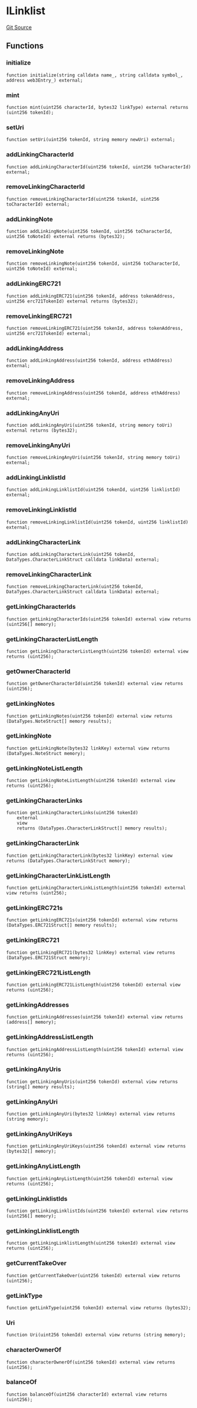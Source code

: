 # ILinklist
[Git Source](https://github.com/Crossbell-Box/Crossbell-Contracts/blob/182c82c216a4cf11409d4311d9773152bbe60ccf/contracts/interfaces/ILinklist.sol)


## Functions
### initialize


```solidity
function initialize(string calldata name_, string calldata symbol_, address web3Entry_) external;
```

### mint


```solidity
function mint(uint256 characterId, bytes32 linkType) external returns (uint256 tokenId);
```

### setUri


```solidity
function setUri(uint256 tokenId, string memory newUri) external;
```

### addLinkingCharacterId


```solidity
function addLinkingCharacterId(uint256 tokenId, uint256 toCharacterId) external;
```

### removeLinkingCharacterId


```solidity
function removeLinkingCharacterId(uint256 tokenId, uint256 toCharacterId) external;
```

### addLinkingNote


```solidity
function addLinkingNote(uint256 tokenId, uint256 toCharacterId, uint256 toNoteId) external returns (bytes32);
```

### removeLinkingNote


```solidity
function removeLinkingNote(uint256 tokenId, uint256 toCharacterId, uint256 toNoteId) external;
```

### addLinkingERC721


```solidity
function addLinkingERC721(uint256 tokenId, address tokenAddress, uint256 erc721TokenId) external returns (bytes32);
```

### removeLinkingERC721


```solidity
function removeLinkingERC721(uint256 tokenId, address tokenAddress, uint256 erc721TokenId) external;
```

### addLinkingAddress


```solidity
function addLinkingAddress(uint256 tokenId, address ethAddress) external;
```

### removeLinkingAddress


```solidity
function removeLinkingAddress(uint256 tokenId, address ethAddress) external;
```

### addLinkingAnyUri


```solidity
function addLinkingAnyUri(uint256 tokenId, string memory toUri) external returns (bytes32);
```

### removeLinkingAnyUri


```solidity
function removeLinkingAnyUri(uint256 tokenId, string memory toUri) external;
```

### addLinkingLinklistId


```solidity
function addLinkingLinklistId(uint256 tokenId, uint256 linklistId) external;
```

### removeLinkingLinklistId


```solidity
function removeLinkingLinklistId(uint256 tokenId, uint256 linklistId) external;
```

### addLinkingCharacterLink


```solidity
function addLinkingCharacterLink(uint256 tokenId, DataTypes.CharacterLinkStruct calldata linkData) external;
```

### removeLinkingCharacterLink


```solidity
function removeLinkingCharacterLink(uint256 tokenId, DataTypes.CharacterLinkStruct calldata linkData) external;
```

### getLinkingCharacterIds


```solidity
function getLinkingCharacterIds(uint256 tokenId) external view returns (uint256[] memory);
```

### getLinkingCharacterListLength


```solidity
function getLinkingCharacterListLength(uint256 tokenId) external view returns (uint256);
```

### getOwnerCharacterId


```solidity
function getOwnerCharacterId(uint256 tokenId) external view returns (uint256);
```

### getLinkingNotes


```solidity
function getLinkingNotes(uint256 tokenId) external view returns (DataTypes.NoteStruct[] memory results);
```

### getLinkingNote


```solidity
function getLinkingNote(bytes32 linkKey) external view returns (DataTypes.NoteStruct memory);
```

### getLinkingNoteListLength


```solidity
function getLinkingNoteListLength(uint256 tokenId) external view returns (uint256);
```

### getLinkingCharacterLinks


```solidity
function getLinkingCharacterLinks(uint256 tokenId)
    external
    view
    returns (DataTypes.CharacterLinkStruct[] memory results);
```

### getLinkingCharacterLink


```solidity
function getLinkingCharacterLink(bytes32 linkKey) external view returns (DataTypes.CharacterLinkStruct memory);
```

### getLinkingCharacterLinkListLength


```solidity
function getLinkingCharacterLinkListLength(uint256 tokenId) external view returns (uint256);
```

### getLinkingERC721s


```solidity
function getLinkingERC721s(uint256 tokenId) external view returns (DataTypes.ERC721Struct[] memory results);
```

### getLinkingERC721


```solidity
function getLinkingERC721(bytes32 linkKey) external view returns (DataTypes.ERC721Struct memory);
```

### getLinkingERC721ListLength


```solidity
function getLinkingERC721ListLength(uint256 tokenId) external view returns (uint256);
```

### getLinkingAddresses


```solidity
function getLinkingAddresses(uint256 tokenId) external view returns (address[] memory);
```

### getLinkingAddressListLength


```solidity
function getLinkingAddressListLength(uint256 tokenId) external view returns (uint256);
```

### getLinkingAnyUris


```solidity
function getLinkingAnyUris(uint256 tokenId) external view returns (string[] memory results);
```

### getLinkingAnyUri


```solidity
function getLinkingAnyUri(bytes32 linkKey) external view returns (string memory);
```

### getLinkingAnyUriKeys


```solidity
function getLinkingAnyUriKeys(uint256 tokenId) external view returns (bytes32[] memory);
```

### getLinkingAnyListLength


```solidity
function getLinkingAnyListLength(uint256 tokenId) external view returns (uint256);
```

### getLinkingLinklistIds


```solidity
function getLinkingLinklistIds(uint256 tokenId) external view returns (uint256[] memory);
```

### getLinkingLinklistLength


```solidity
function getLinkingLinklistLength(uint256 tokenId) external view returns (uint256);
```

### getCurrentTakeOver


```solidity
function getCurrentTakeOver(uint256 tokenId) external view returns (uint256);
```

### getLinkType


```solidity
function getLinkType(uint256 tokenId) external view returns (bytes32);
```

### Uri


```solidity
function Uri(uint256 tokenId) external view returns (string memory);
```

### characterOwnerOf


```solidity
function characterOwnerOf(uint256 tokenId) external view returns (uint256);
```

### balanceOf


```solidity
function balanceOf(uint256 characterId) external view returns (uint256);
```


